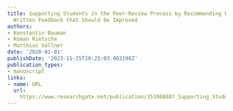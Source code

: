 ```yaml
---
title: Supporting Students in the Peer-Review Process by Recommending Features of
  Written Feedback that Should be Improved
authors:
- Konstantin Bauman
- Roman Rietsche
- Matthias Söllner
date: '2020-01-01'
publishDate: '2023-11-25T20:25:03.003198Z'
publication_types:
- manuscript
links:
- name: URL
  url: 
    https://www.researchgate.net/publication/351068887_Supporting_Students_in_the_Peer-Review_Process_by_Recommending_Features_of_Written_Feedback_that_Should_be_Improved
---
```

